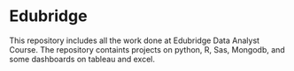 # Edubridge
This repository includes all the work done at Edubridge Data Analyst Course. The repository containts projects on python, R, Sas, Mongodb, and some dashboards on tableau and excel.
